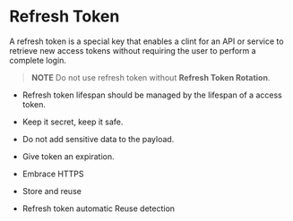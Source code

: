 # Refresh Token

A refresh token is a special key that enables a clint for an API or service to retrieve new access tokens without requiring the user to perform a complete login.

> **NOTE**
> Do not use refresh token without **Refresh Token Rotation**.

- Refresh token lifespan should be managed by the lifespan of a access token.
- Keep it secret, keep it safe.
- Do not add sensitive data to the payload.
- Give token an expiration.
- Embrace HTTPS
- Store and reuse

 - Refresh token automatic Reuse detection
 

